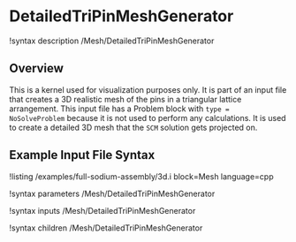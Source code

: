 # DetailedTriPinMeshGenerator

!syntax description /Mesh/DetailedTriPinMeshGenerator

## Overview

<!-- -->

This is a kernel used for visualization purposes only. It is part of an input file that creates
a 3D realistic mesh of the pins in a triangular lattice arrangement. This input file has a Problem block
with `type = NoSolveProblem` because it is not used to perform any calculations. It is used to create a detailed 3D mesh that the `SCM` solution
gets projected on.

## Example Input File Syntax

!listing /examples/full-sodium-assembly/3d.i block=Mesh language=cpp

!syntax parameters /Mesh/DetailedTriPinMeshGenerator

!syntax inputs /Mesh/DetailedTriPinMeshGenerator

!syntax children /Mesh/DetailedTriPinMeshGenerator

